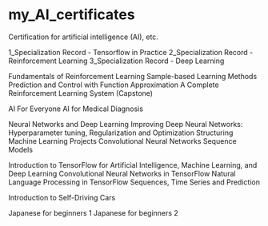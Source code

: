# my_AI_certificates
Certification for artificial intelligence (AI), etc.

1_Specialization Record - Tensorflow in Practice
2_Specialization Record - Reinforcement Learning
3_Specialization Record - Deep Learning

Fundamentals of Reinforcement Learning
Sample-based Learning Methods
Prediction and Control with Function Approximation
A Complete Reinforcement Learning System (Capstone)

AI For Everyone
AI for Medical Diagnosis

Neural Networks and Deep Learning
Improving Deep Neural Networks: Hyperparameter tuning, Regularization and Optimization
Structuring Machine Learning Projects
Convolutional Neural Networks
Sequence Models

Introduction to TensorFlow for Artificial Intelligence, Machine Learning, and Deep Learning
Convolutional Neural Networks in TensorFlow
Natural Language Processing in TensorFlow
Sequences, Time Series and Prediction

Introduction to Self-Driving Cars

Japanese for beginners 1
Japanese for beginners 2
